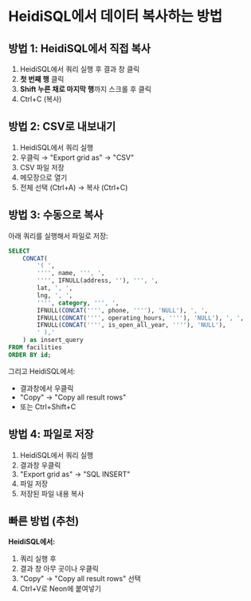 # HeidiSQL에서 데이터 복사하는 방법

## 방법 1: HeidiSQL에서 직접 복사

1. HeidiSQL에서 쿼리 실행 후 결과 창 클릭
2. **첫 번째 행** 클릭
3. **Shift 누른 채로 마지막 행**까지 스크롤 후 클릭
4. Ctrl+C (복사)

## 방법 2: CSV로 내보내기

1. HeidiSQL에서 쿼리 실행
2. 우클릭 → "Export grid as" → "CSV"
3. CSV 파일 저장
4. 메모장으로 열기
5. 전체 선택 (Ctrl+A) → 복사 (Ctrl+C)

## 방법 3: 수동으로 복사

아래 쿼리를 실행해서 파일로 저장:

```sql
SELECT
    CONCAT(
        '( ',
        '''', name, ''', ',
        '''', IFNULL(address, ''), ''', ',
        lat, ', ',
        lng, ', ',
        '''', category, ''', ',
        IFNULL(CONCAT('''', phone, ''''), 'NULL'), ', ',
        IFNULL(CONCAT('''', operating_hours, ''''), 'NULL'), ', ',
        IFNULL(CONCAT('''', is_open_all_year, ''''), 'NULL'),
        ' ),'
    ) as insert_query
FROM facilities
ORDER BY id;
```

그리고 HeidiSQL에서:

- 결과창에서 우클릭
- "Copy" → "Copy all result rows"
- 또는 Ctrl+Shift+C

## 방법 4: 파일로 저장

1. HeidiSQL에서 쿼리 실행
2. 결과창 우클릭
3. "Export grid as" → "SQL INSERT"
4. 파일 저장
5. 저장된 파일 내용 복사

## 빠른 방법 (추천)

**HeidiSQL에서:**

1. 쿼리 실행 후
2. 결과 창 아무 곳이나 우클릭
3. "Copy" → "Copy all result rows" 선택
4. Ctrl+V로 Neon에 붙여넣기
